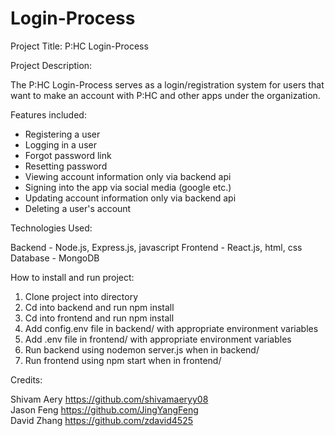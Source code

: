 # Login-Process

Project Title: P:HC Login-Process

Project Description:

The P:HC Login-Process serves as a login/registration system for users
that want to make an account with P:HC and other apps under the organization.

Features included:

- Registering a user
- Logging in a user
- Forgot password link
- Resetting password
- Viewing account information only via backend api
- Signing into the app via social media (google etc.)
- Updating account information only via backend api
- Deleting a user's account

Technologies Used:

Backend - Node.js, Express.js, javascript
Frontend - React.js, html, css
Database - MongoDB

How to install and run project:

1. Clone project into directory
2. Cd into backend and run npm install
3. Cd into frontend and run npm install
4. Add config.env file in backend/ with appropriate environment variables
5. Add .env file in frontend/ with appropriate environment variables
6. Run backend using nodemon server.js when in backend/
7. Run frontend using npm start when in frontend/

Credits:

Shivam Aery https://github.com/shivamaeryy08  <br>
Jason Feng https://github.com/JingYangFeng  <br>
David Zhang https://github.com/zdavid4525
